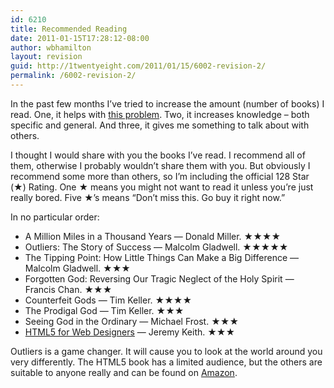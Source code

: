 ```yaml
---
id: 6210
title: Recommended Reading
date: 2011-01-15T17:28:12-08:00
author: wbhamilton
layout: revision
guid: http://1twentyeight.com/2011/01/15/6002-revision-2/
permalink: /6002-revision-2/
---
```

In the past few months I&#8217;ve tried to increase the amount (number of books) I read. One, it helps with [this problem](http://1twentyeight.com/2010/10/22/the-buggles-were-right/). Two, it increases knowledge &#8211; both specific and general. And three, it gives me something to talk about with others.

I thought I would share with you the books I&#8217;ve read. I recommend all of them, otherwise I probably wouldn&#8217;t share them with you. But obviously I recommend some more than others, so I&#8217;m including the official 128 Star (★) Rating. One ★ means you might not want to read it unless you&#8217;re just really bored. Five ★&#8217;s means &#8220;Don&#8217;t miss this. Go buy it right now.&#8221;

In no particular order:

  * A Million Miles in a Thousand Years — Donald Miller. ★★★★
  * Outliers: The Story of Success — Malcolm Gladwell. ★★★★★
  * The Tipping Point: How Little Things Can Make a Big Difference — Malcolm Gladwell. ★★★
  * Forgotten God: Reversing Our Tragic Neglect of the Holy Spirit — Francis Chan. ★★★
  * Counterfeit Gods — Tim Keller. ★★★★
  * The Prodigal God — Tim Keller. ★★★
  * Seeing God in the Ordinary — Michael Frost. ★★★
  * [HTML5 for Web Designers](http://books.alistapart.com/products/html5-for-web-designers) — Jeremy Keith. ★★★

Outliers is a game changer. It will cause you to look at the world around you very differently. The HTML5 book has a limited audience, but the others are suitable to anyone really and can be found on [Amazon](http://www.amazon.com/gp/redirect.html?ie=UTF8&location=http%3A%2F%2Fwww.amazon.com%2Fbooks-used-books-textbooks%2Fb%3Fie%3DUTF8%26node%3D283155%26ref_%3Dsa_menu_bo0&tag=1twentyeight-20&linkCode=ur2&camp=1789&creative=390957).